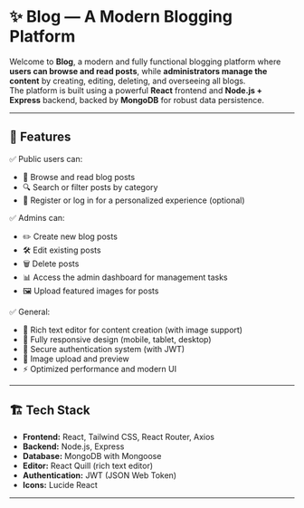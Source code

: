 # ✨ Blog — A Modern Blogging Platform

Welcome to **Blog**, a modern and fully functional blogging platform where **users can browse and read posts**, while **administrators manage the content** by creating, editing, deleting, and overseeing all blogs.  
The platform is built using a powerful **React** frontend and **Node.js + Express** backend, backed by **MongoDB** for robust data persistence.

---

## 🚀 Features

✅ Public users can:  
- 📰 Browse and read blog posts  
- 🔍 Search or filter posts by category  
- 👤 Register or log in for a personalized experience (optional)

✅ Admins can:  
- ✏️ Create new blog posts  
- 🛠 Edit existing posts  
- 🗑 Delete posts  
- 📊 Access the admin dashboard for management tasks  
- 🖼 Upload featured images for posts

✅ General:  
- 🎨 Rich text editor for content creation (with image support)  
- 📱 Fully responsive design (mobile, tablet, desktop)  
- 🔐 Secure authentication system (with JWT)  
- 💾 Image upload and preview  
- ⚡ Optimized performance and modern UI

---

## 🏗 Tech Stack

- **Frontend:** React, Tailwind CSS, React Router, Axios  
- **Backend:** Node.js, Express  
- **Database:** MongoDB with Mongoose  
- **Editor:** React Quill (rich text editor)  
- **Authentication:** JWT (JSON Web Token)  
- **Icons:** Lucide React

---


